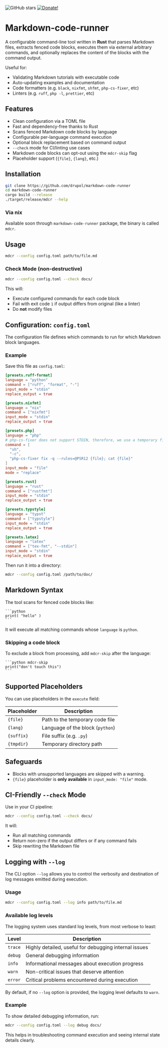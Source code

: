 ![GitHub stars][github stars]
[![Donate!][donate github]][5]

# Markdown-code-runner

A configurable command-line tool written in **Rust** that parses Markdown files, extracts fenced code blocks, executes them via external arbitrary commands, and optionally replaces the content of the blocks with the command output.

Useful for:

- Validating Markdown tutorials with executable code
- Auto-updating examples and documentation
- Code formatters (e.g. `black`, `nixfmt`, `shfmt`, `php-cs-fixer`, etc)
- Linters (e.g. `ruff`, `php -l`, `prettier`, etc)

## Features

- Clean configuration via a TOML file
- Fast and dependency-free thanks to Rust
- Scans fenced Markdown code blocks by language
- Configurable per-language command execution
- Optional block replacement based on command output
- `--check` mode for CI/linting use cases
- Markdown code blocks can opt-out using the `mdcr-skip` flag
- Placeholder support (`{file}`, `{lang}`, etc.)

## Installation

```bash
git clone https://github.com/drupol/markdown-code-runner
cd markdown-code-runner
cargo build --release
./target/release/mdcr --help
```

### Via nix

Available soon through `markdown-code-runner` package, the binary is called `mdcr`.

## Usage

```bash
mdcr --config config.toml path/to/file.md
```

### Check Mode (non-destructive)

```bash
mdcr --config config.toml --check docs/
```

This will:

- Execute configured commands for each code block
- Fail with exit code `1` if output differs from original (like a linter)
- Do **not** modify files

## Configuration: `config.toml`

The configuration file defines which commands to run for which Markdown block languages.

### Example

Save this file as `config.toml`:

```toml
[presets.ruff-format]
language = "python"
command = ["ruff", "format", "-"]
input_mode = "stdin"
replace_output = true

[presets.nixfmt]
language = "nix"
command = ["nixfmt"]
input_mode = "stdin"
replace_output = true

[presets.php]
language = "php"
# php-cs-fixer does not support STDIN, therefore, we use a temporary file
command = [
  "sh",
  "-c",
  "php-cs-fixer fix -q --rules=@PSR12 {file}; cat {file}"
]
input_mode = "file"
mode = "replace"

[presets.rust]
language = "rust"
command = ["rustfmt"]
input_mode = "stdin"
replace_output = true

[presets.typstyle]
language = "typst"
command = ["typstyle"]
input_mode = "stdin"
replace_output = true

[presets.latex]
language = "latex"
command = ["tex-fmt", "--stdin"]
input_mode = "stdin"
replace_output = true
```

Then run it into a directory:

```sh
mdcr --config config.toml /path/to/doc/
```

## Markdown Syntax

The tool scans for fenced code blocks like:

````
```python
print( "hello" )
```
````

It will execute all matching commands whose `language` is `python`.

### Skipping a code block

To exclude a block from processing, add `mdcr-skip` after the language:

````
```python mdcr-skip
print("don't touch this")
```
````

## Supported Placeholders

You can use placeholders in the `execute` field:

| Placeholder | Description                      |
| ----------- | -------------------------------- |
| `{file}`    | Path to the temporary code file  |
| `{lang}`    | Language of the block (`python`) |
| `{suffix}`  | File suffix (e.g. `.py`)         |
| `{tmpdir}`  | Temporary directory path         |

## Safeguards

- Blocks with unsupported languages are skipped with a warning.
- `{file}` placeholder is **only available** in `input_mode: "file"` mode.

## CI-Friendly `--check` Mode

Use in your CI pipeline:

```bash
mdcr --config config.toml --check docs/
```

It will:

- Run all matching commands
- Return non-zero if the output differs or if any command fails
- Skip rewriting the Markdown file

## Logging with `--log`

The CLI option `--log` allows you to control the verbosity and destination of log messages emitted during execution.

### Usage

```bash
mdcr --config config.toml --log info path/to/file.md
```

### Available log levels

The logging system uses standard log levels, from most verbose to least:

| Level   | Description                                           |
| ------- | ----------------------------------------------------- |
| `trace` | Highly detailed, useful for debugging internal issues |
| `debug` | General debugging information                         |
| `info`  | Informational messages about execution progress       |
| `warn`  | Non-critical issues that deserve attention            |
| `error` | Critical problems encountered during execution        |

By default, if no `--log` option is provided, the logging level defaults to `warn`.

### Example

To show detailed debugging information, run:

```bash
mdcr --config config.toml --log debug docs/
```

This helps in troubleshooting command execution and seeing internal state details clearly.

[github stars]: https://img.shields.io/github/stars/drupol/markdown-code-runner.svg?style=flat-square
[donate github]: https://img.shields.io/badge/Sponsor-Github-brightgreen.svg?style=flat-square
[5]: https://github.com/sponsors/drupol
